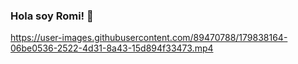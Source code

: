 ### Hola soy Romi! 👋
https://user-images.githubusercontent.com/89470788/179838164-06be0536-2522-4d31-8a43-15d894f33473.mp4

<!--
**RominaOlivera/RominaOlivera** is a ✨ _special_ ✨ repository because its `README.md` (this file) appears on your GitHub profile.

Here are some ideas to get you started:

- 🔭 I’m currently working on ...
- 🌱 I’m currently learning ...
- 👯 I’m looking to collaborate on ...
- 🤔 I’m looking for help with ...
- 💬 Ask me about ...
- 📫 How to reach me: ...
- 😄 Pronouns: ...
- ⚡ Fun fact: ...
-->
